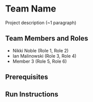 # Team Name

Project description (~1 paragraph)

## Team Members and Roles

* Nikki Noble (Role 1, Role 2)
* Ian Malinowski (Role 3, Role 4)
* Member 3 (Role 5, Role 6)

## Prerequisites

## Run Instructions
